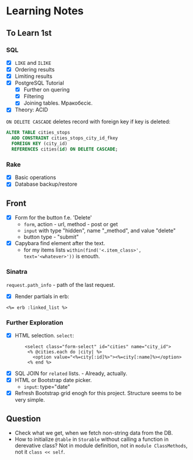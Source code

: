 # Learning Notes #

## To Learn 1st ##

### SQL ###

- [x] ```LIKE``` and ```ILIKE```
- [x] Ordering results
- [x] Limiting results
- [x] PostgreSQL Tutorial
  - [x] Further on quering  
  - [x] Filtering
  - [x] Joining tables.  Мракобєсіє.
- [x] Theory: ACID

`ON DELETE CASCADE` deletes record with foreign key if key is deleted:

```sql
ALTER TABLE cities_stops 
  ADD CONSTRAINT cities_stops_city_id_fkey 
  FOREIGN KEY (city_id) 
  REFERENCES cities(id) ON DELETE CASCADE;
```

### Rake ###

- [x] Basic operations
- [x] Database backup/restore

## Front ##

- [x] Form for the button f.e. 'Delete'
  - `form`, action - url, method - post or get
  - `input` with type "hidden", name "_method", and value "delete"
  - button type - "submit"
- [x] Capybara find element after the text.
  - for my items lists `within(find('<.item_class>', text='<whatever>'))` is enouth.

### Sinatra ###

`request.path_info` - path of the last request.

- [x] Render partials in erb:

`<%= erb :linked_list %>`

### Further Exploration ###

- [x] HTML selection. `select`:
  
```erb
       <select class="form-select" id="cities" name="city_id">
        <% @cities.each do |city| %>
          <option value="<%=city[:id]%>"><%=city[:name]%></option>
        <% end %>
```
  
- [x] SQL JOIN for `related` lists. - Already, actually.
- [x] HTML or Bootstrap date picker.
  - `input`: type="date"
- [x] Refresh Bootstrap grid enogh for this project.
  Structure seems to be very simple.

## Question ##

- Check what we get, when we fetch non-string data from the DB.
- How to initialize ```@table``` in ```Storable``` without calling a function in derevative class?  Not in module definition, not in ```module ClassMethods```, not it ```class << self```.
